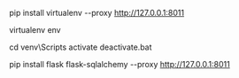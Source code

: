 pip install virtualenv --proxy http://127.0.0.1:8011

virtualenv env

cd venv\Scripts
activate
deactivate.bat

pip install flask flask-sqlalchemy --proxy http://127.0.0.1:8011
